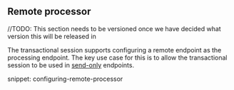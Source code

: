 ## Remote processor 

//TODO: This section needs to be versioned once we have decided what version this will be released in

The transactional session supports configuring a remote endpoint as the processing endpoint. The key use case for this is to allow the transactional session to be used in [send-only](/nservicebus/hosting/index.md#send-only-hosting) endpoints.

snippet: configuring-remote-processor